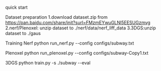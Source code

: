 quick start

Dataset preparation
1.download dataset.zip from https://pan.baidu.com/share/init?surl=FMzmEYwuGLNl5EESUGzmvg
2.nerf/Plenoxel: unzip dataset to ./nerf/data/nerf_llff_data
3.3DGS:unzip dataset to ./gaus

Training
Nerf
python run_nerf.py --config configs/subway.txt

Plenoxel
python run_plenoxel.py --config configs/subway-Copy1.txt

3DGS
python train.py -s ./subway --eval

